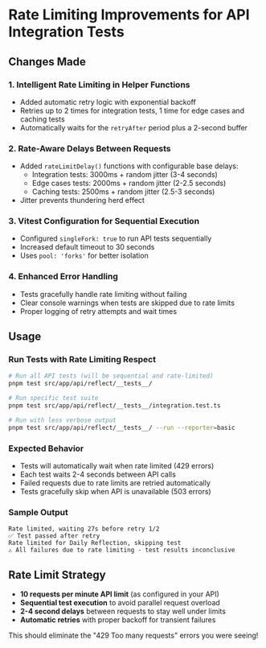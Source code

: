 # Rate Limiting Improvements for API Integration Tests

## Changes Made

### 1. **Intelligent Rate Limiting in Helper Functions**

- Added automatic retry logic with exponential backoff
- Retries up to 2 times for integration tests, 1 time for edge cases and caching tests
- Automatically waits for the `retryAfter` period plus a 2-second buffer

### 2. **Rate-Aware Delays Between Requests**

- Added `rateLimitDelay()` functions with configurable base delays:
  - Integration tests: 3000ms + random jitter (3-4 seconds)
  - Edge cases tests: 2000ms + random jitter (2-2.5 seconds)
  - Caching tests: 2500ms + random jitter (2.5-3 seconds)
- Jitter prevents thundering herd effect

### 3. **Vitest Configuration for Sequential Execution**

- Configured `singleFork: true` to run API tests sequentially
- Increased default timeout to 30 seconds
- Uses `pool: 'forks'` for better isolation

### 4. **Enhanced Error Handling**

- Tests gracefully handle rate limiting without failing
- Clear console warnings when tests are skipped due to rate limits
- Proper logging of retry attempts and wait times

## Usage

### Run Tests with Rate Limiting Respect

```bash
# Run all API tests (will be sequential and rate-limited)
pnpm test src/app/api/reflect/__tests__/

# Run specific test suite
pnpm test src/app/api/reflect/__tests__/integration.test.ts

# Run with less verbose output
pnpm test src/app/api/reflect/__tests__/ --run --reporter=basic
```

### Expected Behavior

- Tests will automatically wait when rate limited (429 errors)
- Each test waits 2-4 seconds between API calls
- Failed requests due to rate limits are retried automatically
- Tests gracefully skip when API is unavailable (503 errors)

### Sample Output

```
Rate limited, waiting 27s before retry 1/2
✅ Test passed after retry
Rate limited for Daily Reflection, skipping test
⚠️ All failures due to rate limiting - test results inconclusive
```

## Rate Limit Strategy

- **10 requests per minute API limit** (as configured in your API)
- **Sequential test execution** to avoid parallel request overload
- **2-4 second delays** between requests to stay well under limits
- **Automatic retries** with proper backoff for transient failures

This should eliminate the "429 Too many requests" errors you were seeing!
